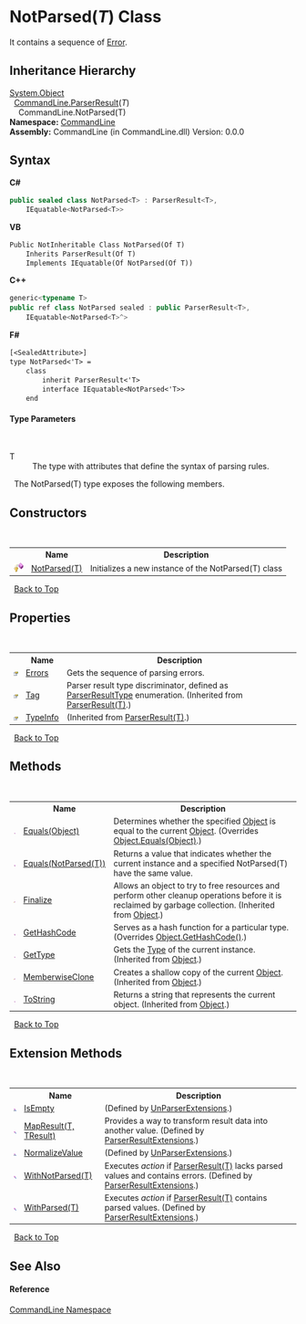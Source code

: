 # NotParsed(*T*) Class
 

It contains a sequence of <a href="T_CommandLine_Error">Error</a>.


## Inheritance Hierarchy
<a href="https://docs.microsoft.com/dotnet/api/system.object" target="_blank">System.Object</a><br />&nbsp;&nbsp;<a href="T_CommandLine_ParserResult_1">CommandLine.ParserResult</a>(*T*)<br />&nbsp;&nbsp;&nbsp;&nbsp;CommandLine.NotParsed(T)<br />
**Namespace:**&nbsp;<a href="N_CommandLine">CommandLine</a><br />**Assembly:**&nbsp;CommandLine (in CommandLine.dll) Version: 0.0.0

## Syntax

**C#**<br />
``` C#
public sealed class NotParsed<T> : ParserResult<T>, 
	IEquatable<NotParsed<T>>

```

**VB**<br />
``` VB
Public NotInheritable Class NotParsed(Of T)
	Inherits ParserResult(Of T)
	Implements IEquatable(Of NotParsed(Of T))
```

**C++**<br />
``` C++
generic<typename T>
public ref class NotParsed sealed : public ParserResult<T>, 
	IEquatable<NotParsed<T>^>
```

**F#**<br />
``` F#
[<SealedAttribute>]
type NotParsed<'T> =  
    class
        inherit ParserResult<'T>
        interface IEquatable<NotParsed<'T>>
    end
```


#### Type Parameters
&nbsp;<dl><dt>T</dt><dd>The type with attributes that define the syntax of parsing rules.</dd></dl>&nbsp;
The NotParsed(T) type exposes the following members.


## Constructors
&nbsp;<table><tr><th></th><th>Name</th><th>Description</th></tr><tr><td>![Protected method](media/protmethod.gif "Protected method")</td><td><a href="M_CommandLine_NotParsed_1__ctor">NotParsed(T)</a></td><td>
Initializes a new instance of the NotParsed(T) class</td></tr></table>&nbsp;
<a href="#notparsed(*t*)-class">Back to Top</a>

## Properties
&nbsp;<table><tr><th></th><th>Name</th><th>Description</th></tr><tr><td>![Public property](media/pubproperty.gif "Public property")</td><td><a href="P_CommandLine_NotParsed_1_Errors">Errors</a></td><td>
Gets the sequence of parsing errors.</td></tr><tr><td>![Public property](media/pubproperty.gif "Public property")</td><td><a href="P_CommandLine_ParserResult_1_Tag">Tag</a></td><td>
Parser result type discriminator, defined as <a href="T_CommandLine_ParserResultType">ParserResultType</a> enumeration.
 (Inherited from <a href="T_CommandLine_ParserResult_1">ParserResult(T)</a>.)</td></tr><tr><td>![Public property](media/pubproperty.gif "Public property")</td><td><a href="P_CommandLine_ParserResult_1_TypeInfo">TypeInfo</a></td><td> (Inherited from <a href="T_CommandLine_ParserResult_1">ParserResult(T)</a>.)</td></tr></table>&nbsp;
<a href="#notparsed(*t*)-class">Back to Top</a>

## Methods
&nbsp;<table><tr><th></th><th>Name</th><th>Description</th></tr><tr><td>![Public method](media/pubmethod.gif "Public method")</td><td><a href="M_CommandLine_NotParsed_1_Equals_1">Equals(Object)</a></td><td>
Determines whether the specified <a href="https://docs.microsoft.com/dotnet/api/system.object" target="_blank">Object</a> is equal to the current <a href="https://docs.microsoft.com/dotnet/api/system.object" target="_blank">Object</a>.
 (Overrides <a href="https://docs.microsoft.com/dotnet/api/system.object.equals#System_Object_Equals_System_Object_" target="_blank">Object.Equals(Object)</a>.)</td></tr><tr><td>![Public method](media/pubmethod.gif "Public method")</td><td><a href="M_CommandLine_NotParsed_1_Equals">Equals(NotParsed(T))</a></td><td>
Returns a value that indicates whether the current instance and a specified NotParsed(T) have the same value.</td></tr><tr><td>![Protected method](media/protmethod.gif "Protected method")</td><td><a href="https://docs.microsoft.com/dotnet/api/system.object.finalize#System_Object_Finalize" target="_blank">Finalize</a></td><td>
Allows an object to try to free resources and perform other cleanup operations before it is reclaimed by garbage collection.
 (Inherited from <a href="https://docs.microsoft.com/dotnet/api/system.object" target="_blank">Object</a>.)</td></tr><tr><td>![Public method](media/pubmethod.gif "Public method")</td><td><a href="M_CommandLine_NotParsed_1_GetHashCode">GetHashCode</a></td><td>
Serves as a hash function for a particular type.
 (Overrides <a href="https://docs.microsoft.com/dotnet/api/system.object.gethashcode#System_Object_GetHashCode" target="_blank">Object.GetHashCode()</a>.)</td></tr><tr><td>![Public method](media/pubmethod.gif "Public method")</td><td><a href="https://docs.microsoft.com/dotnet/api/system.object.gettype#System_Object_GetType" target="_blank">GetType</a></td><td>
Gets the <a href="https://docs.microsoft.com/dotnet/api/system.type" target="_blank">Type</a> of the current instance.
 (Inherited from <a href="https://docs.microsoft.com/dotnet/api/system.object" target="_blank">Object</a>.)</td></tr><tr><td>![Protected method](media/protmethod.gif "Protected method")</td><td><a href="https://docs.microsoft.com/dotnet/api/system.object.memberwiseclone#System_Object_MemberwiseClone" target="_blank">MemberwiseClone</a></td><td>
Creates a shallow copy of the current <a href="https://docs.microsoft.com/dotnet/api/system.object" target="_blank">Object</a>.
 (Inherited from <a href="https://docs.microsoft.com/dotnet/api/system.object" target="_blank">Object</a>.)</td></tr><tr><td>![Public method](media/pubmethod.gif "Public method")</td><td><a href="https://docs.microsoft.com/dotnet/api/system.object.tostring#System_Object_ToString" target="_blank">ToString</a></td><td>
Returns a string that represents the current object.
 (Inherited from <a href="https://docs.microsoft.com/dotnet/api/system.object" target="_blank">Object</a>.)</td></tr></table>&nbsp;
<a href="#notparsed(*t*)-class">Back to Top</a>

## Extension Methods
&nbsp;<table><tr><th></th><th>Name</th><th>Description</th></tr><tr><td>![Private Extension Method](media/privextension.gif "Private Extension Method")</td><td><a href="M_CommandLine_UnParserExtensions_IsEmpty">IsEmpty</a></td><td> (Defined by <a href="T_CommandLine_UnParserExtensions">UnParserExtensions</a>.)</td></tr><tr><td>![Public Extension Method](media/pubextension.gif "Public Extension Method")</td><td><a href="M_CommandLine_ParserResultExtensions_MapResult__2_1">MapResult(T, TResult)</a></td><td>
Provides a way to transform result data into another value.
 (Defined by <a href="T_CommandLine_ParserResultExtensions">ParserResultExtensions</a>.)</td></tr><tr><td>![Private Extension Method](media/privextension.gif "Private Extension Method")</td><td><a href="M_CommandLine_UnParserExtensions_NormalizeValue">NormalizeValue</a></td><td> (Defined by <a href="T_CommandLine_UnParserExtensions">UnParserExtensions</a>.)</td></tr><tr><td>![Public Extension Method](media/pubextension.gif "Public Extension Method")</td><td><a href="M_CommandLine_ParserResultExtensions_WithNotParsed__1">WithNotParsed(T)</a></td><td>
Executes *action* if <a href="T_CommandLine_ParserResult_1">ParserResult(T)</a> lacks parsed values and contains errors.
 (Defined by <a href="T_CommandLine_ParserResultExtensions">ParserResultExtensions</a>.)</td></tr><tr><td>![Public Extension Method](media/pubextension.gif "Public Extension Method")</td><td><a href="M_CommandLine_ParserResultExtensions_WithParsed__1_1">WithParsed(T)</a></td><td>
Executes *action* if <a href="T_CommandLine_ParserResult_1">ParserResult(T)</a> contains parsed values.
 (Defined by <a href="T_CommandLine_ParserResultExtensions">ParserResultExtensions</a>.)</td></tr></table>&nbsp;
<a href="#notparsed(*t*)-class">Back to Top</a>

## See Also


#### Reference
<a href="N_CommandLine">CommandLine Namespace</a><br />